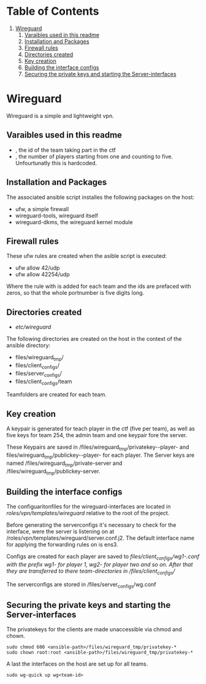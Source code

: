 
# Table of Contents

1.  [Wireguard](#org843b4b0)
    1.  [Varaibles used in this readme](#org6c7ba28)
    2.  [Installation and Packages](#org21fd0fc)
    3.  [Firewall rules](#org90e0eee)
    4.  [Directories created](#org31859cc)
    5.  [Key creation](#org1f1a100)
    6.  [Building the interface configs](#org8b799f2)
    7.  [Securing the private keys and starting the Server-interfaces](#org1dd0229)


<a id="org843b4b0"></a>

# Wireguard

Wireguard is a simple and lightweight vpn.


<a id="org6c7ba28"></a>

## Varaibles used in this readme

-   <team-id>, the id of the team taking part in the ctf
-   <player-num>, the number of players starting from one and counting to five. Unfourtunatly this is hardcoded.


<a id="org21fd0fc"></a>

## Installation and Packages

The associated ansible script installes the following packages on the host:

-   ufw, a simple firewall
-   wireguard-tools, wireguard itself
-   wireguard-dkms, the wireguard kernel module


<a id="org90e0eee"></a>

## Firewall rules

These ufw rules are created when the asible script is executed:

-   ufw allow 42<team-id>/udp
-   ufw allow 42254/udp

Where the rule with <team-id> is added for each team and the ids are prefaced with zeros, so that the whole portnumber is five digits long.


<a id="org31859cc"></a>

## Directories created

-   *etc/wireguard*

The following directories are created on the host in the context of the ansible directory:

-   files/wireguard<sub>tmp</sub>/
-   files/client<sub>configs</sub>/
-   files/server<sub>configs</sub>/
-   files/client<sub>configs</sub>/team<team-id>

Teamfolders are created for each team.


<a id="org1f1a100"></a>

## Key creation

A keypair is generated for teach player in the ctf (five per team), as well as five keys for team 254, the admin team and one keypair fore the server.

These Keypairs are saved in /files/wireguard<sub>tmp</sub>/privatekey-<team-id>-player-<player-num> and files/wireguard<sub>tmp</sub>/publickey-<team-id>-player-<player-num> for each player. The Server keys are named /files/wireguard<sub>tmp</sub>/private-server and /files/wireguard<sub>tmp</sub>/publickey-server.


<a id="org8b799f2"></a>

## Building the interface configs

The configuaritonfiles for the wireguard-interfaces are located in *roles/vpn/templates/wireguard* relative to the root of the project.

Before generating the serverconfigs it's necessary to check for the interface, were the server is listening on at /roles/vpn/templates/wireguard/server.conf.j2. The default interface name for applying the forwarding rules on is ens3.

Configs are created for each player are saved to *files/client<sub>configs</sub>/wg1-<team-id>.conf with the prefix wg1- for player 1, wg2- for player two and so on. After that they are transferred to there team-directories in /files/client<sub>configs</sub>/<team-id>*

The serverconfigs are stored in /files/server<sub>configs</sub>/wg<team-id>.conf


<a id="org1dd0229"></a>

## Securing the private keys and starting the Server-interfaces

The privatekeys for the clients are made unaccessible via chmod and chown.

    sudo chmod 600 <ansible-path>/files/wireguard_tmp/privatekey-*
    sudo chown root:root <ansible-path>/files/wireguard_tmp/privatekey-*

A last the interfaces on the host are set up for all teams.

    sudo wg-quick up wg<team-id>

